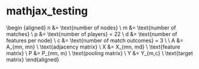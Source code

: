 # mathjax_testing

<script type="text/javascript" src="http://cdn.mathjax.org/mathjax/latest/MathJax.js?config=TeX-AMS-MML_HTMLorMML"></script>

\begin {aligned} n &= \text{number of nodes} \ m &= \text{number of matches} \ p &= \text{number of players} = 22 \ d &= \text{number of features per node} \ c &= \text{number of match outcomes} = 3 \ \ A &= A_{mn, mn} \ \text{adjacency matrix} \ X &= X_{mn, md} \ \text{feature matrix} \ P &= P_{mn, m} \ \text{pooling matrix} \ Y &= Y_{m,c} \ \text{target matrix} \end{aligned}
